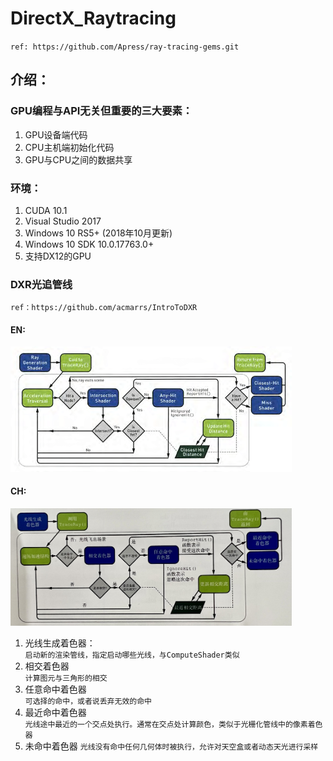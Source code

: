 
# DirectX_Raytracing

`ref: https://github.com/Apress/ray-tracing-gems.git`

## 介绍：
### GPU编程与API无关但重要的三大要素：
1. GPU设备端代码
2. CPU主机端初始化代码
3. GPU与CPU之间的数据共享
### 环境：
1. CUDA 10.1
2. Visual Studio 2017
3. Windows 10 RS5+ (2018年10月更新)
4. Windows 10 SDK 10.0.17763.0+
5. 支持DX12的GPU 
### DXR光追管线
`ref：https://github.com/acmarrs/IntroToDXR`
#### EN:
[<img src="Img/Ray-Tracing-Pipeline.jpg" width="450"/>](Img/Ray-Tracing-Pipeline.jpg) 
#### CH:
[<img src="Img/Ray-Tracing-Pipeline-CH.jpg" width="450"/>](Img/Ray-Tracing-Pipeline-CH.jpg) 
1. 光线生成着色器：  
`启动新的渲染管线，指定启动哪些光线，与ComputeShader类似`
2. 相交着色器  
`计算图元与三角形的相交`
3. 任意命中着色器  
`可选择的命中，或者说丢弃无效的命中`
4. 最近命中着色器  
`光线途中最近的一个交点处执行。通常在交点处计算颜色，类似于光栅化管线中的像素着色器`
5. 未命中着色器
`光线没有命中任何几何体时被执行，允许对天空盒或者动态天光进行采样`